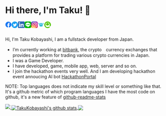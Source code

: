 # Hi there, I'm Taku! 👋

<a href="https://www.facebook.com/taku.kobayashi.560">
  <img align="left" alt="Taku Kobayashi | Facebook" width="20px" src="https://github.com/TakuKobayashi/TakuKobayashi/raw/master/assets/icons/facebook.svg" />
</a>
<a href="https://twitter.com/taptappun">
  <img align="left" alt="Taku's  Twitter" width="21px" src="https://github.com/TakuKobayashi/TakuKobayashi/raw/master/assets/icons/twitter.svg" />
</a>
<a href="https://www.linkedin.com/in/%E6%8B%93-%E5%B0%8F%E6%9E%97-710479a4/">
  <img align="left" alt="Taku's Linkedin" width="21px" src="https://github.com/TakuKobayashi/TakuKobayashi/raw/master/assets/icons/linkedin.svg" />
</a>
<a href="https://line.me/ti/p/wEjIcfdPZR">
  <img align="left" alt="Taku's Line" width="21px" src="https://github.com/TakuKobayashi/TakuKobayashi/raw/master/assets/icons/line.svg" />
</a>
<a href="https://www.instagram.com/taptapun">
  <img align="left" alt="Taku's Instagram" width="21px" src="https://github.com/TakuKobayashi/TakuKobayashi/raw/master/assets/icons/instagram.svg" />
</a>
<a href="https://www.wantedly.com/users/1360474">
  <img align="left" alt="Taku's Wantedly" width="21px" src="https://github.com/TakuKobayashi/TakuKobayashi/raw/master/assets/icons/wantedly.svg" />
</a>
<a href="https://qiita.com/taptappun">
  <img align="left" alt="Taku's Qiita" width="21px" src="https://github.com/TakuKobayashi/TakuKobayashi/raw/master/assets/icons/qiita.svg" />
</a>

<br />
<br />

Hi, I'm Taku Kobayashi, I am a fullstack developer from Japan.

- I’m currently working at [bitbank](https://bitcoinbank.co.jp/), the crypto　currency exchanges that provides a platform for trading various crypto currencies in Japan.
- I was a Game Developer.
- I have developed, game, mobile app, web, server and so on.
- I join the hackathon events very well. And I am developing hackathon event annoucing AI bot [HackathonPortal](https://twitter.com/HackathonPortal)

NOTE: Top languages does not indicate my skill level or something like that.
It's a github metric of which program languages I have the most code on github, it's a new feature of [github-readme-stats](https://github.com/anuraghazra/github-readme-stats)

<a href="https://github.com/ryo-ma/github-profile-trophy">
  <img src="https://github-profile-trophy.vercel.app/?username=TakuKobayashi&column=7"/>
</a>

<a href="https://github.com/anuraghazra/github-readme-stats">
  <img align="center" src="https://github-readme-stats.vercel.app/api?username=TakuKobayashi&show_icons=true&count_private=true&theme=blue-green&include_all_commits=true" alt="TakuKobayashi's github stats" />
</a>
<a href="https://github.com/anuraghazra/github-readme-stats">
  <img align="center" src="https://github-readme-stats.vercel.app/api/top-langs/?username=TakuKobayashi&hide=TSQL,Makefile&layout=compact" />
</a>
